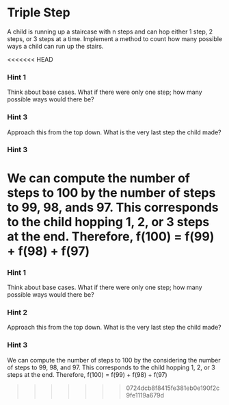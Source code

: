 # Triple Step

A child is running up a staircase with n steps and can hop either 1 step, 2 steps, or 3 steps at a time.
Implement a method to count how many possible ways a child can run up the stairs.

<<<<<<< HEAD

### Hint 1
Think about base cases. What if there were only one step; how many possible ways would there be?

### Hint 3
Approach this from the top down. What is the very last step the child made? 

### Hint 3
We can compute the number of steps to 100 by the number of steps to 99, 98, ands 97.
This corresponds to the child hopping 1, 2, or 3 steps at the end. 
Therefore, f(100) = f(99) + f(98) + f(97)
=======
### Hint 1
Think about base cases. What if there were only one step; how many possible ways would there be?

### Hint 2
Approach this from the top down. What is the very last step the child made? 

### Hint 3
We can compute the number of steps to 100 by the considering the number of steps to 99, 98, and 97.
This corresponds to the child hopping 1, 2, or 3 steps at the end. 
Therefore, f(100) = f(99) + f(98) + f(97)
>>>>>>> 0724dcb8f8415fe381eb0e190f2c9fe1119a679d
